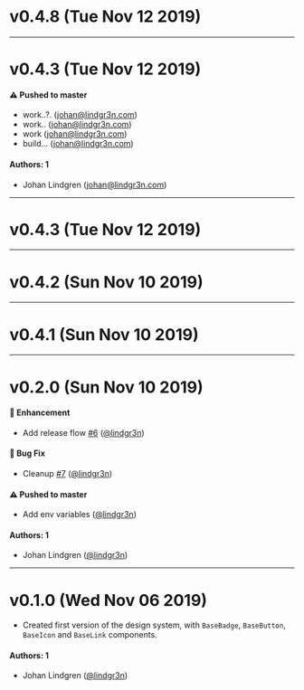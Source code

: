 # v0.4.8 (Tue Nov 12 2019)



---

# v0.4.3 (Tue Nov 12 2019)

#### ⚠️  Pushed to master

- work..?.  (johan@lindgr3n.com)
- work..  (johan@lindgr3n.com)
- work  (johan@lindgr3n.com)
- build...  (johan@lindgr3n.com)

#### Authors: 1

- Johan Lindgren (johan@lindgr3n.com)

---

# v0.4.3 (Tue Nov 12 2019)



---

# v0.4.2 (Sun Nov 10 2019)



---

# v0.4.1 (Sun Nov 10 2019)



---

# v0.2.0 (Sun Nov 10 2019)

#### 🚀  Enhancement

- Add release flow [#6](https://github.com/lindgr3n/lindgr3n-design-system/pull/6) ([@lindgr3n](https://github.com/lindgr3n))

#### 🐛  Bug Fix

- Cleanup [#7](https://github.com/lindgr3n/lindgr3n-design-system/pull/7) ([@lindgr3n](https://github.com/lindgr3n))

#### ⚠️  Pushed to master

- Add env variables  ([@lindgr3n](https://github.com/lindgr3n))

#### Authors: 1

- Johan Lindgren ([@lindgr3n](https://github.com/lindgr3n))

---

# v0.1.0 (Wed Nov 06 2019)

- Created first version of the design system, with `BaseBadge`, `BaseButton`, `BaseIcon` and `BaseLink` components.

#### Authors: 1

- Johan Lindgren ([@lindgr3n](https://github.com/lindgr3n))
